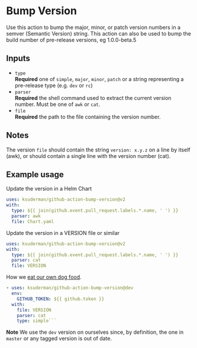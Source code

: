 # Bump Version

Use this action to bump the major, minor, or patch version numbers in a semver
(Semantic Version) string. This action can also be used to bump the build number
of pre-release versions, eg 1.0.0-beta.5

## Inputs

- `type`<br/>
   **Required** one of `simple`, `major`, `minor`, `patch` or a string representing a pre-release type (e.g. `dev` or `rc`)
- `parser`<br/>
   **Required** the shell command used to extract the current version number.  Must be one of `awk` or `cat`.
- `file`<br/>
   **Required** the path to the file containing the version number.

## Notes

The version `file` should contain the string `version: x.y.z` on a line by itself (awk), or should contain a single line with the version number (cat).

## Example usage

Update the version in a Helm Chart
```yaml
uses: ksuderman/github-action-bump-version@v2
with:
  type: ${{ join(github.event.pull_request.labels.*.name, ' ') }}
  parser: awk
  file: Chart.yaml
```

Update the version in a VERSION file or similar
```yaml
uses: ksuderman/github-action-bump-version@v2
with:
  type: ${{ join(github.event.pull_request.labels.*.name, ' ') }}
  parser: cat
  file: VERSION
```

How we [eat our own dog food](https://github.com/ksuderman/github-action-bump-version/blob/master/.github/workflows/release.yml).
```yaml
- uses: ksuderman/github-action-bump-version@dev
  env:
    GITHUB_TOKEN: ${{ github.token }}
  with:
    file: VERSION
    parser: cat
    type: simple```
```

**Note** We use the `dev` version on ourselves since, by definition, the one in `master` or any tagged version is out of date.

